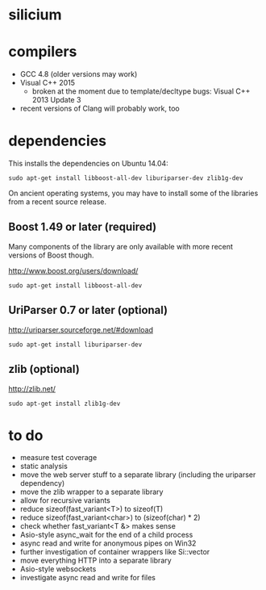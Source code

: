 silicium
========

compilers
=========

* GCC 4.8 (older versions may work)
* Visual C++ 2015
    * broken at the moment due to template/decltype bugs: Visual C++ 2013 Update 3
* recent versions of Clang will probably work, too

dependencies
============

This installs the dependencies on Ubuntu 14.04:

```
sudo apt-get install libboost-all-dev liburiparser-dev zlib1g-dev
```

On ancient operating systems, you may have to install some of the
libraries from a recent source release.

Boost 1.49 or later (required)
------------------------------

Many components of the library are only available with more recent versions of Boost though.

http://www.boost.org/users/download/

```
sudo apt-get install libboost-all-dev
```

UriParser 0.7 or later (optional)
---------------------------------

http://uriparser.sourceforge.net/#download

```
sudo apt-get install liburiparser-dev
```

zlib (optional)
---------------

http://zlib.net/

```
sudo apt-get install zlib1g-dev
```

to do
=====

* measure test coverage
* static analysis
* move the web server stuff to a separate library (including the uriparser dependency)
* move the zlib wrapper to a separate library
* allow for recursive variants
* reduce sizeof(fast_variant&lt;T&gt;) to sizeof(T)
* reduce sizeof(fast_variant&lt;char&gt;) to (sizeof(char) * 2)
* check whether fast_variant&lt;T &amp;&gt; makes sense
* Asio-style async_wait for the end of a child process
* async read and write for anonymous pipes on Win32
* further investigation of container wrappers like Si::vector
* move everything HTTP into a separate library
* Asio-style websockets
* investigate async read and write for files
